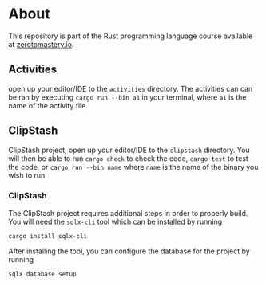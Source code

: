 # About
This repository is part of the Rust programming language course available at [zerotomastery.io](https://zerotomastery.io/).

## Activities
open up your editor/IDE to the `activities` directory. The activities can can be ran by executing `cargo run --bin a1` in your terminal, where `a1` is the name of the activity file.

## ClipStash
ClipStash project, open up your editor/IDE to the `clipstash` directory. You will then be able to run `cargo check` to check the code, `cargo test` to test the code, or `cargo run --bin name` where `name` is the name of the binary you wish to run.

### ClipStash
The ClipStash project requires additional steps in order to properly build. You will need the `sqlx-cli` tool which can be installed by running

```
cargo install sqlx-cli
```

After installing the tool, you can configure the database for the project by running

```
sqlx database setup
```
